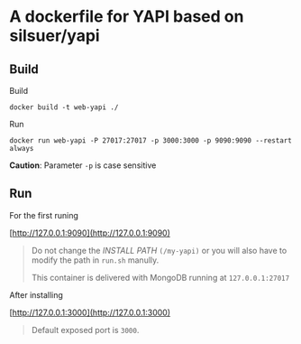# A dockerfile for YAPI based on silsuer/yapi

## Build

Build

`docker build -t web-yapi ./`

Run

`docker run web-yapi -P 27017:27017 -p 3000:3000 -p 9090:9090 --restart always`

**Caution**: Parameter `-p` is case sensitive

## Run

For the first runing

[http://127.0.0.1:9090](http://127.0.0.1:9090)

> Do not change the *INSTALL PATH* `(/my-yapi)` or you will also have to modify the path in `run.sh` manully.
> 
> This container is delivered with MongoDB running at `127.0.0.1:27017`

After installing

[http://127.0.0.1:3000](http://127.0.0.1:3000)

> Default exposed port is `3000`.